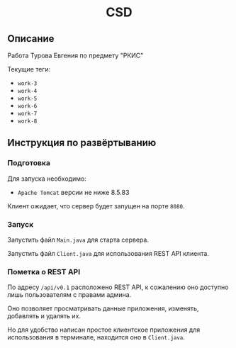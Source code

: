 # <center>CSD
## Описание
Работа Турова Евгения по предмету "РКИС"

Текущие теги:
- `work-3`
- `work-4`
- `work-5`
- `work-6`
- `work-7`
- `work-8`

## Инструкция по развёртыванию
### Подготовка

Для запуска необходимо:
- `Apache Tomcat` версии не ниже 8.5.83

Клиент ожидает, что сервер будет запущен на порте `8080`.

### Запуск

Запустить файл `Main.java` для старта сервера.

Запустить файл `Client.java` для использования REST API клиента.

### Пометка о REST API

По адресу `/api/v0.1` расположено REST API, к сожалению оно доступно лишь пользователям с правами админа.

Оно позволяет просматривать данные приложения, изменять, добавлять и удалять их.

Но для удобство написан простое клиентское приложения для использования в терминале, находится оно в `Client.java`.
